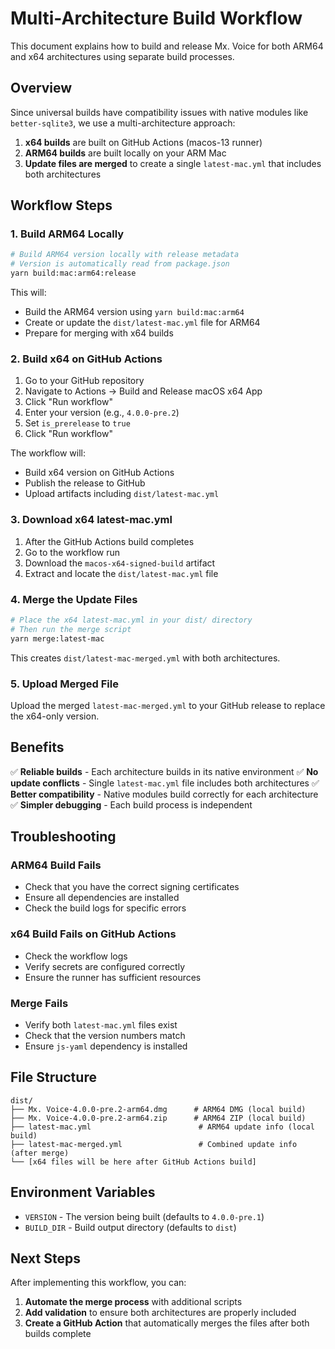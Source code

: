 # Multi-Architecture Build Workflow

This document explains how to build and release Mx. Voice for both ARM64 and x64 architectures using separate build processes.

## Overview

Since universal builds have compatibility issues with native modules like `better-sqlite3`, we use a multi-architecture approach:

1. **x64 builds** are built on GitHub Actions (macos-13 runner)
2. **ARM64 builds** are built locally on your ARM Mac
3. **Update files are merged** to create a single `latest-mac.yml` that includes both architectures

## Workflow Steps

### 1. Build ARM64 Locally

```bash
# Build ARM64 version locally with release metadata
# Version is automatically read from package.json
yarn build:mac:arm64:release
```

This will:
- Build the ARM64 version using `yarn build:mac:arm64`
- Create or update the `dist/latest-mac.yml` file for ARM64
- Prepare for merging with x64 builds

### 2. Build x64 on GitHub Actions

1. Go to your GitHub repository
2. Navigate to Actions → Build and Release macOS x64 App
3. Click "Run workflow"
4. Enter your version (e.g., `4.0.0-pre.2`)
5. Set `is_prerelease` to `true`
6. Click "Run workflow"

The workflow will:
- Build x64 version on GitHub Actions
- Publish the release to GitHub
- Upload artifacts including `dist/latest-mac.yml`

### 3. Download x64 latest-mac.yml

1. After the GitHub Actions build completes
2. Go to the workflow run
3. Download the `macos-x64-signed-build` artifact
4. Extract and locate the `dist/latest-mac.yml` file

### 4. Merge the Update Files

```bash
# Place the x64 latest-mac.yml in your dist/ directory
# Then run the merge script
yarn merge:latest-mac
```

This creates `dist/latest-mac-merged.yml` with both architectures.

### 5. Upload Merged File

Upload the merged `latest-mac-merged.yml` to your GitHub release to replace the x64-only version.

## Benefits

✅ **Reliable builds** - Each architecture builds in its native environment
✅ **No update conflicts** - Single `latest-mac.yml` file includes both architectures
✅ **Better compatibility** - Native modules build correctly for each architecture
✅ **Simpler debugging** - Each build process is independent

## Troubleshooting

### ARM64 Build Fails
- Check that you have the correct signing certificates
- Ensure all dependencies are installed
- Check the build logs for specific errors

### x64 Build Fails on GitHub Actions
- Check the workflow logs
- Verify secrets are configured correctly
- Ensure the runner has sufficient resources

### Merge Fails
- Verify both `latest-mac.yml` files exist
- Check that the version numbers match
- Ensure `js-yaml` dependency is installed

## File Structure

```
dist/
├── Mx. Voice-4.0.0-pre.2-arm64.dmg      # ARM64 DMG (local build)
├── Mx. Voice-4.0.0-pre.2-arm64.zip      # ARM64 ZIP (local build)
├── latest-mac.yml                        # ARM64 update info (local build)
├── latest-mac-merged.yml                 # Combined update info (after merge)
└── [x64 files will be here after GitHub Actions build]
```

## Environment Variables

- `VERSION` - The version being built (defaults to `4.0.0-pre.1`)
- `BUILD_DIR` - Build output directory (defaults to `dist`)

## Next Steps

After implementing this workflow, you can:
1. **Automate the merge process** with additional scripts
2. **Add validation** to ensure both architectures are properly included
3. **Create a GitHub Action** that automatically merges the files after both builds complete
